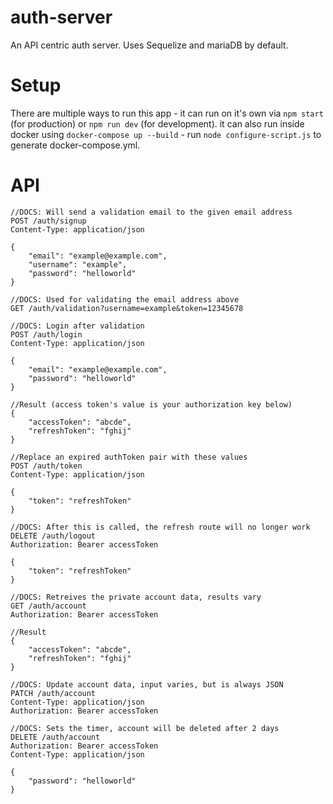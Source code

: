 # auth-server

An API centric auth server. Uses Sequelize and mariaDB by default.

# Setup

There are multiple ways to run this app - it can run on it's own via `npm start` (for production) or `npm run dev` (for development). it can also run inside docker using `docker-compose up --build` - run `node configure-script.js` to generate docker-compose.yml.

# API

```
//DOCS: Will send a validation email to the given email address
POST /auth/signup
Content-Type: application/json

{
	"email": "example@example.com",
	"username": "example",
	"password": "helloworld"
}

//DOCS: Used for validating the email address above
GET /auth/validation?username=example&token=12345678

//DOCS: Login after validation
POST /auth/login
Content-Type: application/json

{
	"email": "example@example.com",
	"password": "helloworld"
}

//Result (access token's value is your authorization key below)
{
	"accessToken": "abcde",
	"refreshToken": "fghij"
}

//Replace an expired authToken pair with these values
POST /auth/token
Content-Type: application/json

{
	"token": "refreshToken"
}

//DOCS: After this is called, the refresh route will no longer work
DELETE /auth/logout
Authorization: Bearer accessToken

{
	"token": "refreshToken"
}

//DOCS: Retreives the private account data, results vary
GET /auth/account
Authorization: Bearer accessToken

//Result
{
	"accessToken": "abcde",
	"refreshToken": "fghij"
}

//DOCS: Update account data, input varies, but is always JSON
PATCH /auth/account
Content-Type: application/json
Authorization: Bearer accessToken

//DOCS: Sets the timer, account will be deleted after 2 days
DELETE /auth/account
Authorization: Bearer accessToken
Content-Type: application/json

{
	"password": "helloworld"
}
```
